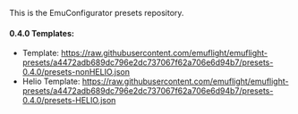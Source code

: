 This is the EmuConfigurator presets repository.

#### 0.4.0 Templates:
* Template: https://raw.githubusercontent.com/emuflight/emuflight-presets/a4472adb689dc796e2dc737067f62a706e6d94b7/presets-0.4.0/presets-nonHELIO.json
* Helio Template: https://raw.githubusercontent.com/emuflight/emuflight-presets/a4472adb689dc796e2dc737067f62a706e6d94b7/presets-0.4.0/presets-HELIO.json
